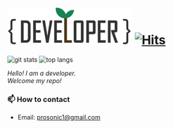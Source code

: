 # ![Begin0dev Logo SVG](https://github.com/begin0dev/begin0dev/raw/master/logo.svg)  [![Hits](https://hits.seeyoufarm.com/api/count/incr/badge.svg?url=https%3A%2F%2Fgithub.com%2Fbegin0dev%2Fhit-counter&count_bg=%2300D0FF&title_bg=%230071FF&title=hits&edge_flat=false)](https://hits.seeyoufarm.com)

<img src="https://github-readme-stats.vercel.app/api?username=begin0dev&show_icons=true" height="180px" alt="git stats"> <img src="https://github-readme-stats.vercel.app/api/top-langs/?username=begin0dev&layout=compact" height="180px" alt="top langs">

<p>
  <em>
    Hello! I am a developer.<br/>
    Welcome my repo!<br/>
  </em>  
</p>


### 📫 How to contact
- Email: prosonic1@gmail.com